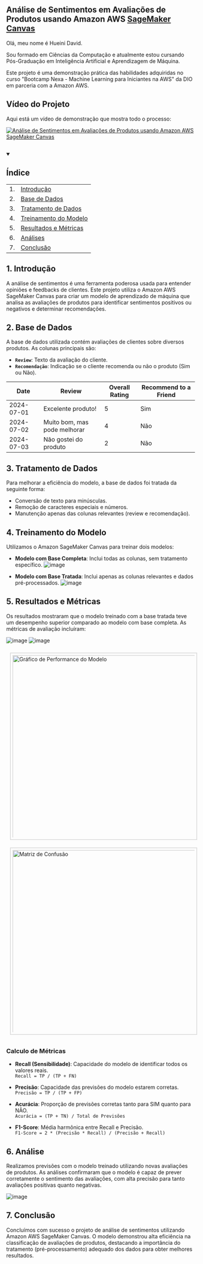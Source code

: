 
## Análise de Sentimentos em Avaliações de Produtos usando Amazon AWS [SageMaker Canvas](https://aws.amazon.com/pt/sagemaker/canvas/)

Olá, meu nome é Hueini David. 

Sou formado em Ciências da Computação e atualmente estou cursando Pós-Graduação em Inteligência Artificial e Aprendizagem de Máquina.

Este projeto é uma demonstração prática das habilidades adquiridas no curso "Bootcamp Nexa - Machine Learning para Iniciantes na AWS" da DIO em parceria com a Amazon AWS.


## Vídeo do Projeto
Aqui está um vídeo de demonstração que mostra todo o processo:

[![Análise de Sentimentos em Avaliações de Produtos usando Amazon AWS SageMaker Canvas](https://img.youtube.com/vi/eFMpne_vVa8/0.jpg)](https://www.youtube.com/watch?v=eFMpne_vVa8)

##
<details open>
  <summary><h2>Índice</h2></summary>
  <table>
    <tr>
      <td>1.</td>
      <td><a href="#1-introdução">Introdução</a></td>
    </tr>
    <tr>
      <td>2.</td>
      <td><a href="#2-base-de-dados">Base de Dados</a></td>
    </tr>
    <tr>
      <td>3.</td>
      <td><a href="#3-tratamento-de-dados">Tratamento de Dados</a></td>
    </tr>
    <tr>
      <td>4.</td>
      <td><a href="#4-treinamento-do-modelo">Treinamento do Modelo</a></td>
    </tr>
    <tr>
      <td>5.</td>
      <td><a href="#5-resultados-e-métricas">Resultados e Métricas</a></td>
    </tr>
    <tr>
      <td>6.</td>
      <td><a href="#6-análise">Análises</a></td>
    </tr>
    <tr>
      <td>7.</td>
      <td><a href="#7-conclusão">Conclusão</a></td>
    </tr>
  </table>
</details>

##
## 1. Introdução
A análise de sentimentos é uma ferramenta poderosa usada para entender opiniões e feedbacks de clientes. 
Este projeto utiliza o Amazon AWS SageMaker Canvas para criar um modelo de aprendizado de máquina que analisa as avaliações de produtos para identificar sentimentos positivos ou negativos e determinar recomendações.

## 2. Base de Dados

A base de dados utilizada contém avaliações de clientes sobre diversos produtos. As colunas principais são:
- **`Review`**: Texto da avaliação do cliente.
- **`Recomendação`**: Indicação se o cliente recomenda ou não o produto (Sim ou Não).

| Date       | Review                | Overall Rating | Recommend to a Friend |
|------------|------------------------|----------------|------------------------|
| 2024-07-01 | Excelente produto!    | 5              | Sim                    |
| 2024-07-02 | Muito bom, mas pode melhorar | 4              | Não                    |
| 2024-07-03 | Não gostei do produto | 2              | Não                    |




## 3. Tratamento de Dados

Para melhorar a eficiência do modelo, a base de dados foi tratada da seguinte forma:
- Conversão de texto para minúsculas.
- Remoção de caracteres especiais e números.
- Manutenção apenas das colunas relevantes (review e recomendação).

## 4. Treinamento do Modelo

Utilizamos o Amazon SageMaker Canvas para treinar dois modelos:
- **Modelo com Base Completa**: Inclui todas as colunas, sem tratamento específico.
![image](https://github.com/user-attachments/assets/beaac05b-d6e3-459c-9649-952e54a4506a)

- **Modelo com Base Tratada**: Inclui apenas as colunas relevantes e dados pré-processados.
![image](https://github.com/user-attachments/assets/aeed1bf7-e4b0-4e46-9530-6d724a6466e8)


## 5. Resultados e Métricas

Os resultados mostraram que o modelo treinado com a base tratada teve um desempenho superior comparado ao modelo com base completa. As métricas de avaliação incluíram:

![image](https://github.com/user-attachments/assets/68c88905-12c1-4ea0-a7c5-eae928afcf4b)
![image](https://github.com/user-attachments/assets/c7bf6079-4df0-4b8e-a0c4-c9719be424ed)

<p>
  <img src="https://github.com/user-attachments/assets/3f98b212-9e1d-428b-bda2-3598948a3b70" alt="Gráfico de Performance do Modelo" width="500" style="display: inline-block; border: 2px solid #ddd; padding: 5px; margin: 10px; box-sizing: border-box;"/>
  <img src="https://github.com/user-attachments/assets/b9781648-0461-4729-b56b-6a7670e61c06" alt="Matriz de Confusão" width="500" style="display: inline-block; border: 2px solid #ddd; padding: 5px; margin: 10px; box-sizing: border-box;"/>
</p>

<h3>Calculo de Métricas</h3>

- **Recall (Sensibilidade)**: Capacidade do modelo de identificar todos os valores reais.  
`Recall = TP / (TP + FN)`

- **Precisão**: Capacidade das previsões do modelo estarem corretas.  
`Precisão = TP / (TP + FP)`

- **Acurácia**: Proporção de previsões corretas tanto para SIM quanto para NÃO.  
`Acurácia = (TP + TN) / Total de Previsões`

- **F1-Score**: Média harmônica entre Recall e Precisão.  
`F1-Score = 2 * (Precisão * Recall) / (Precisão + Recall)`

## 6. Análise

Realizamos previsões com o modelo treinado utilizando novas avaliações de produtos. As análises confirmaram que o modelo é capaz de prever corretamente o sentimento das avaliações, com alta precisão para tanto avaliações positivas quanto negativas.

![image](https://github.com/user-attachments/assets/e5f1af53-6367-4aff-bc64-b2c778887491)

## 7. Conclusão

Concluímos com sucesso o projeto de análise de sentimentos utilizando Amazon AWS SageMaker Canvas. O modelo demonstrou alta eficiência na classificação de avaliações de produtos, destacando a importância do tratamento (pré-processamento) adequado dos dados para obter melhores resultados.
